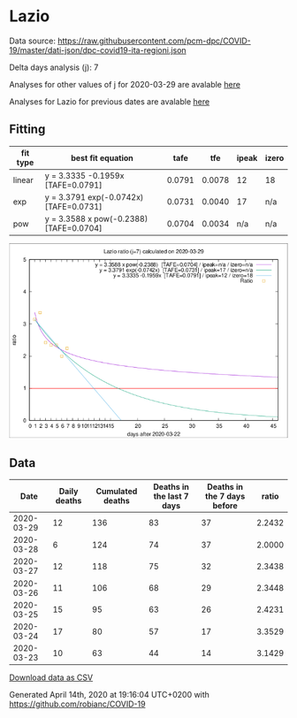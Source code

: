 # Lazio

Data source: https://raw.githubusercontent.com/pcm-dpc/COVID-19/master/dati-json/dpc-covid19-ita-regioni.json

Delta days analysis (j): 7

Analyses for other values of j for 2020-03-29 are avalable [here](../2020-03-29/README.md)

Analyses for Lazio for previous dates are avalable [here](../README.md)

## Fitting 
|fit type|best fit equation|tafe|tfe|ipeak|izero|
|-------|-----|--------|------|---|---|
|linear|y = 3.3335 -0.1959x  [TAFE=0.0791]|0.0791|0.0078|12|18|
|exp|y = 3.3791 exp(-0.0742x)  [TAFE=0.0731]|0.0731|0.0040|17|n/a|
|pow|y = 3.3588 x pow(-0.2388)  [TAFE=0.0704]|0.0704|0.0034|n/a|n/a|

![Plot](COVID-19_lazio_j7_2020-03-29.png)

## Data
|Date|Daily deaths|Cumulated deaths|Deaths in the last 7 days|Deaths in the 7 days before|ratio|
|----|----------|-----------|-------|--------------------|-----|
|2020-03-29|12|136|83|37|2.2432|
|2020-03-28|6|124|74|37|2.0000|
|2020-03-27|12|118|75|32|2.3438|
|2020-03-26|11|106|68|29|2.3448|
|2020-03-25|15|95|63|26|2.4231|
|2020-03-24|17|80|57|17|3.3529|
|2020-03-23|10|63|44|14|3.1429|

[Download data as CSV](COVID-19_lazio_j7_2020-03-29.csv)

Generated April 14th, 2020 at 19:16:04 UTC+0200 with https://github.com/robianc/COVID-19
